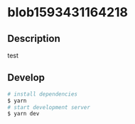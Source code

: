 # blob1593431164218

## Description

test

## Develop

```bash
# install dependencies
$ yarn
# start development server
$ yarn dev
```
